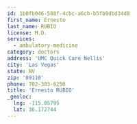 ```yaml
---
id: 1b0fb046-588f-4cbc-a6cb-b5fb9dbd34d8
first_name: Ernesto
last_name: RUBIO
license: M.D.
services:
  - ambulatory-medicine
category: doctors
address: 'UMC Quick Care Nellis'
city: 'Las Vegas'
state: NV
zip: '89110'
phone: 702-383-6250
title: 'Ernesto RUBIO'
_geoloc:
  lng: -115.05795
  lat: 36.172744
---
```

